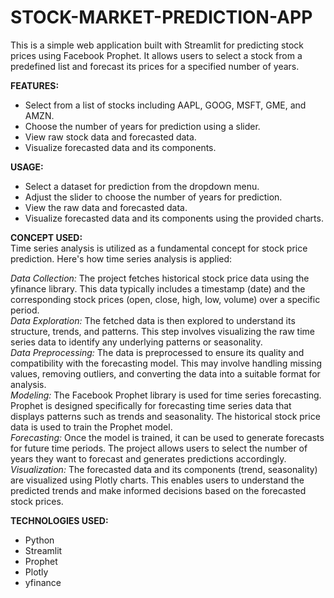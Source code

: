 # STOCK-MARKET-PREDICTION-APP
This is a simple web application built with Streamlit for predicting stock prices using Facebook Prophet. It allows users to select a stock from a predefined list and forecast its prices for a specified number of years.

**FEATURES:**
  - Select from a list of stocks including AAPL, GOOG, MSFT, GME, and AMZN.
  - Choose the number of years for prediction using a slider.
  - View raw stock data and forecasted data.
  - Visualize forecasted data and its components.

**USAGE:**
  - Select a dataset for prediction from the dropdown menu.
  - Adjust the slider to choose the number of years for prediction.
  - View the raw data and forecasted data.
  - Visualize forecasted data and its components using the provided charts.

**CONCEPT USED:** <br>
Time series analysis is utilized as a fundamental concept for stock price prediction. Here's how time series analysis is applied:<br>

*Data Collection:* The project fetches historical stock price data using the yfinance library. This data typically includes a timestamp (date) and the corresponding stock prices (open, close, high, low, volume) over a specific period.<br>
*Data Exploration:* The fetched data is then explored to understand its structure, trends, and patterns. This step involves visualizing the raw time series data to identify any underlying patterns or seasonality. <br>
*Data Preprocessing:* The data is preprocessed to ensure its quality and compatibility with the forecasting model. This may involve handling missing values, removing outliers, and converting the data into a suitable format for analysis. <br>
*Modeling:* The Facebook Prophet library is used for time series forecasting. Prophet is designed specifically for forecasting time series data that displays patterns such as trends and seasonality. The historical stock price data is used to train the Prophet model. <br>
*Forecasting:* Once the model is trained, it can be used to generate forecasts for future time periods. The project allows users to select the number of years they want to forecast and generates predictions accordingly. <br>
*Visualization:* The forecasted data and its components (trend, seasonality) are visualized using Plotly charts. This enables users to understand the predicted trends and make informed decisions based on the forecasted stock prices. <br>

**TECHNOLOGIES USED:**
  - Python
  - Streamlit
  - Prophet
  - Plotly
  - yfinance
